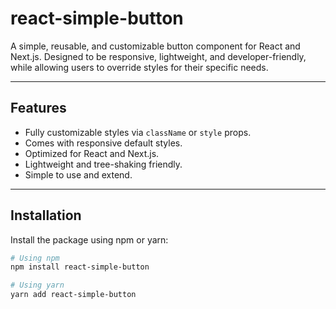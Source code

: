# react-simple-button

A simple, reusable, and customizable button component for React and Next.js. Designed to be responsive, lightweight, and developer-friendly, while allowing users to override styles for their specific needs.

---

## Features

- Fully customizable styles via `className` or `style` props.
- Comes with responsive default styles.
- Optimized for React and Next.js.
- Lightweight and tree-shaking friendly.
- Simple to use and extend.

---

## Installation

Install the package using npm or yarn:

```bash
# Using npm
npm install react-simple-button

# Using yarn
yarn add react-simple-button
